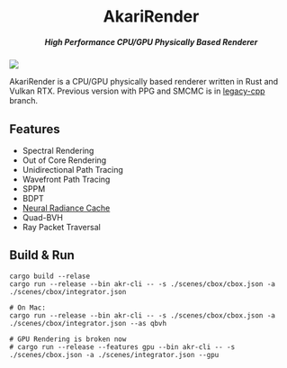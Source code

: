 <h1 align="center">AkariRender</h1>
<h5 align="center">High Performance CPU/GPU Physically Based Renderer</h5>

![](gallery/beauty4k.png)

AkariRender is a CPU/GPU physically based renderer written in Rust and Vulkan RTX.
Previous version with PPG and SMCMC is in [legacy-cpp](https://github.com/shiinamiyuki/akari_render/tree/legacy-cpp) branch.



## Features
- Spectral Rendering
- Out of Core Rendering
- Unidirectional Path Tracing
- Wavefront Path Tracing
- SPPM
- BDPT
- [Neural Radiance Cache](https://arxiv.org/pdf/2106.12372.pdf)
- Quad-BVH
- Ray Packet Traversal

## Build & Run
```
cargo build --relase
cargo run --release --bin akr-cli -- -s ./scenes/cbox/cbox.json -a ./scenes/cbox/integrator.json

# On Mac:
cargo run --release --bin akr-cli -- -s ./scenes/cbox/cbox.json -a ./scenes/cbox/integrator.json --as qbvh

# GPU Rendering is broken now
# cargo run --release --features gpu --bin akr-cli -- -s ./scenes/cbox.json -a ./scenes/integrator.json --gpu
```
